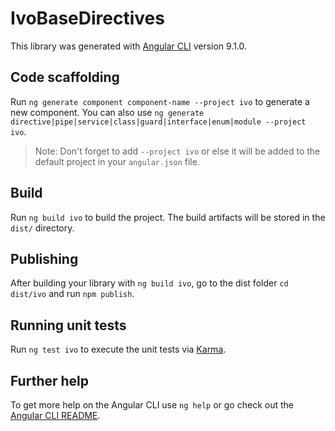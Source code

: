 # IvoBaseDirectives

This library was generated with [Angular CLI](https://github.com/angular/angular-cli) version 9.1.0.

## Code scaffolding

Run `ng generate component component-name --project ivo` to generate a new component. You can also use `ng generate directive|pipe|service|class|guard|interface|enum|module --project ivo`.
> Note: Don't forget to add `--project ivo` or else it will be added to the default project in your `angular.json` file. 

## Build

Run `ng build ivo` to build the project. The build artifacts will be stored in the `dist/` directory.

## Publishing

After building your library with `ng build ivo`, go to the dist folder `cd dist/ivo` and run `npm publish`.

## Running unit tests

Run `ng test ivo` to execute the unit tests via [Karma](https://karma-runner.github.io).

## Further help

To get more help on the Angular CLI use `ng help` or go check out the [Angular CLI README](https://github.com/angular/angular-cli/blob/master/README.md).
